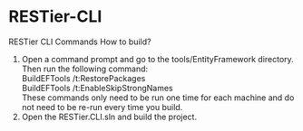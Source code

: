 # RESTier-CLI
RESTier CLI Commands
How to build?
1. Open a command prompt and go to the tools/EntityFramework directory. Then run the following command:  
    BuildEFTools /t:RestorePackages  
    BuildEFTools /t:EnableSkipStrongNames  
   These commands only need to be run one time for each machine and do not need to be re-run every time you build.  
2. Open the RESTier.CLI.sln and build the project.
